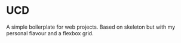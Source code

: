 # UCD
A simple boilerplate for web projects. Based on skeleton but with my personal flavour and a flexbox grid.
